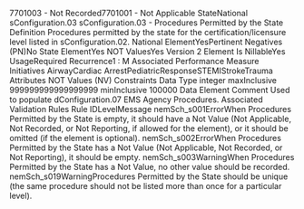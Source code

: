 

7701003 - Not Recorded7701001 - Not Applicable
StateNational
sConfiguration.03
sConfiguration.03 - Procedures Permitted by the State
Definition
Procedures permitted by the state for the certification/licensure level listed in sConfiguration.02.
National ElementYesPertinent Negatives (PN)No
State ElementYes
NOT ValuesYes
Version 2 Element
Is NillableYes
UsageRequired
Recurrence1 : M
Associated Performance Measure Initiatives
AirwayCardiac ArrestPediatricResponseSTEMIStrokeTrauma
Attributes
NOT Values (NV)
Constraints
Data Type
integer
maxInclusive
999999999999999999
minInclusive
100000
Data Element Comment
Used to populate dConfiguration.07 EMS Agency Procedures.
Associated Validation Rules
Rule IDLevelMessage
nemSch_s001ErrorWhen Procedures Permitted by the State is empty, it should have a Not Value (Not Applicable,
Not Recorded, or Not Reporting, if allowed for the element), or it should be omitted (if the
element is optional).
nemSch_s002ErrorWhen Procedures Permitted by the State has a Not Value (Not Applicable, Not Recorded, or Not
Reporting), it should be empty.
nemSch_s003WarningWhen Procedures Permitted by the State has a Not Value, no other value should be recorded.
nemSch_s019WarningProcedures Permitted by the State should be unique (the same procedure should not be listed
more than once for a particular level).